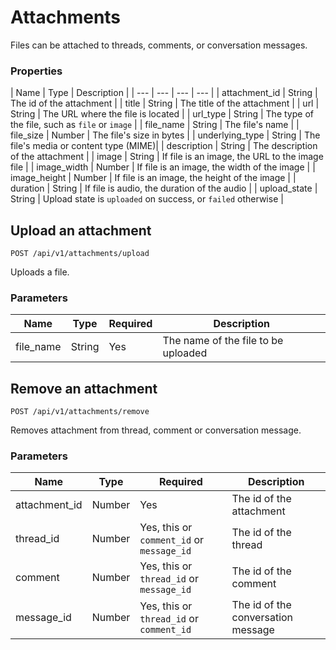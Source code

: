 # Attachments

Files can be attached to threads, comments, or conversation messages.

### Properties
| Name | Type | Description |
| --- | --- | --- | --- |
| attachment_id | String | The id of the attachment |
| title | String | The title of the attachment |
| url | String | The URL where the file is located |
| url_type | String | The type of the file, such as `file` or `image` |
| file_name | String | The file's name |
| file_size | Number | The file's size in bytes |
| underlying_type | String | The file's media or content type (MIME)|
| description | String | The description of the attachment |
| image  | String | If file is an image, the URL to the image file |
| image_width | Number | If file is an image, the width of the image |
| image_height | Number | If file is an image, the height of the image |
| duration | String | If file is audio, the duration of the audio |
| upload_state | String | Upload state is `uploaded` on success, or `failed` otherwise |


## Upload an attachment

`POST /api/v1/attachments/upload`

Uploads a file.

### Parameters
| Name | Type | Required | Description |
| --- | --- | --- | --- |
| file_name | String | Yes | The name of the file to be uploaded |


## Remove an attachment

`POST /api/v1/attachments/remove`

Removes attachment from thread, comment or conversation message.

### Parameters
| Name | Type | Required | Description |
| --- | --- | --- | --- |
| attachment_id | Number | Yes | The id of the attachment |
| thread_id | Number | Yes, this or `comment_id` or `message_id` | The id of the thread |
| comment | Number | Yes, this or `thread_id` or `message_id` | The id of the comment |
| message_id | Number | Yes, this or `thread_id` or `comment_id` | The id of the conversation message |

